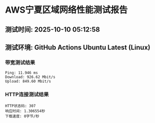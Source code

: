 # AWS宁夏区域网络性能测试报告
## 测试时间: 2025-10-10 05:12:58
## 测试环境: GitHub Actions Ubuntu Latest (Linux)

### 带宽测试结果
```
Ping: 11.946 ms
Download: 926.62 Mbit/s
Upload: 849.60 Mbit/s
```

### HTTP连接测试结果
```
HTTP状态码: 307
响应时间: 1.306554秒
下载速度: 0字节/秒
```

